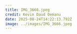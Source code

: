 ```yaml
---
title: IMG_3666.jpeg
credit: Kevin Daud Oemanu
date: 2025-08-24T14:22:13.792Z
image: ../images/IMG_3666.jpeg
---
```


